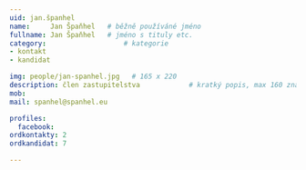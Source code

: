 ```yaml
---
uid: jan.španhel
name:     Jan Špaňhel  	# běžně používáné jméno
fullname: Jan Špaňhel  	# jméno s tituly etc.
category:                   # kategorie
- kontakt
- kandidat

img: people/jan-spanhel.jpg   # 165 x 220
description: člen zastupitelstva          	# kratký popis, max 160 znaků
mob:			  
mail: spanhel@spanhel.eu

profiles:
  facebook:
ordkontakty: 2
ordkandidat: 7

---
```

